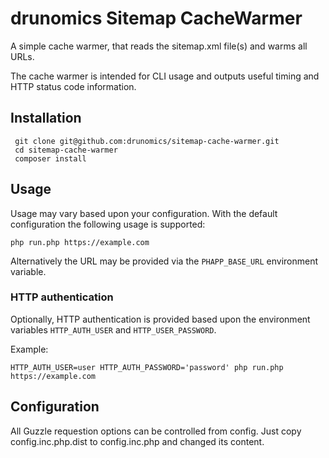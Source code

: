 # drunomics Sitemap CacheWarmer

A simple cache warmer, that reads the sitemap.xml file(s) and warms all URLs.

The cache warmer is intended for CLI usage and outputs useful timing and
HTTP status code information.

## Installation

     git clone git@github.com:drunomics/sitemap-cache-warmer.git
     cd sitemap-cache-warmer
     composer install

## Usage

Usage may vary based upon your configuration. With the default configuration
the following usage is supported:

    php run.php https://example.com

Alternatively the URL may be provided via the `PHAPP_BASE_URL` environment 
variable.

### HTTP authentication

Optionally, HTTP authentication is provided based upon the environment variables
`HTTP_AUTH_USER` and `HTTP_USER_PASSWORD`.

Example:

    HTTP_AUTH_USER=user HTTP_AUTH_PASSWORD='password' php run.php https://example.com

## Configuration

All Guzzle requestion options can be controlled from config.
Just copy config.inc.php.dist to config.inc.php and changed its content.
